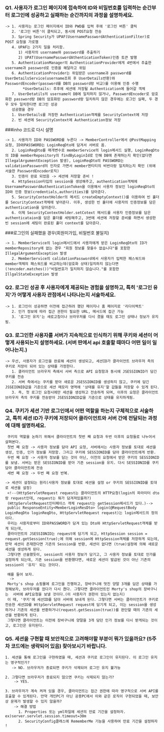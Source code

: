 ### Q1. 사용자가 로그인 페이지에 접속하여 ID와 비밀번호를 입력하는 순간부터 로그인에 성공하고 실패하는 순간까지의 과정을 설명하세요.

    -> 1. 사용자는 로그인 페이지에서 ID와 PWD를 입력 후에 '로그인 버튼' 클릭
       2. '로그인 버튼'이 클릭되고, 동시에 POST요청 전송
       3. Spring Security가 UPAF(UsernamePasswordAthenticationFilter)로 POST 요청을 가로챔
       4. UPAF는 2가지 일을 처리함.
          1) 사용자의 username와 password를 추출하기
          2) UPAT(UsernamePasswordAthenticationToken)인증 토큰 발행
       5. AuthenticationManager의 AuthenticationProvider에게 4번에서 추출한 username과 password로 인증을 해달라고 위임
       6. AuthenticationProvider는 위임받은 username과 password를 UserDetailsService(username조회 후 UserDetails반환)와 PasswordEncoder(password를 DB의 password랑 비교)를 이용해 인증 수행
            *UserDetails: 추후에 세션에 저장될 Authentication에 들어갈 객체
       7. UserDetatils의 username이 DB에 일치하지 않거나, PasswordEncoder로 암호화한 password랑 DB의 암호화된 password랑 일치하지 않은 경우에는 로그인 실패, 두 경우 모두 일치한다면 로그인 성공
       성공했을 경우
       1. UserDetails를 저장한 Authentication객체를 SecurityContext에 저장
       2. 빈 세션에 SecurityContext에 Authentication정보 저장
       
###inho 코드로 다시 설명

    -> 1. 사용자가 ID와 PASSWORD를 누른다 -> MemberController에서 @PostMapping 요청, ID와PASSWORD는 LoginReqDto에 담겨서 서버로 옴.
       2. LoginReqDto를 매개변수로 memberService의 login메서드 실행, LoginReqDto의 ID를 memberRepository의 findByLoginId로 인해 DB에 존재하는지 확인(없다면 IllegalArgumentException 발생), LoginReqDto의 PASSWORD는 validationPassword의 인자로 가면서 member엔티티의 비번이랑 일치하는지 확인 (위에 서술한 PasswordEncoder로직)
       3. 인증이 완료 되었음 -> 세션에 저장할 준비 !
       4. HttpSession타입의 session을 생성해주고, authentication객체에 UsernamePasswordAuthenticationToken을 이용해서 사용자 정보인 loginReqDto의 ID와 인증 정보(credentials,authorities)를 담아준다.
       5. SecurityContextHolder의 메서드 createEmptyContext()를 이용하여 빈 홀더를 SecurityContext객체에 넣어준다. 이후, 생성한 빈 홀더에 사용자의 인증정보를 담은 authentication을 담아준다.
       6. 이제 SecurityContextHolder.setCotext 메서드를 사용자 인증정보를 담은 authenticataion을 담은 홀더를 세팅해주고, 3번에 세션에 저장할 준비를 하면서 생성한 빈 session에 세팅이 완료된 홀더 context를 담아준다.

###로그인의 실패했을 경우(회원미가입, 비밀번호 불일치)

    -> 1. MemberService의 login메서드에서 사용자에게 받은 LoginReqDto의 ID가 memberRepository에 없는 경우 "회원 정보를 찾을수 없습니다"를 포함한 IllegalArgumentException 발생
       2. MemberService의 calidationPassword에서 사용자가 입력한 패스워드와 member객체의 패스워드를 비교하는데(암호화 상태)일치하지 않는다면(!encoder.matches())"비밀번호가 일치하지 않습니다."를 포함한 IllgalStateException 발생
       
### Q2. 로그인 성공 후 사용자에게 제공되는 경험을 설명하고, 특히 '로그인 유지'가 어떻게 사용자 관점에서 나타나는지 서술하세요.
    
    -> 1. 로그인이 성공하면 이전에 접근하려 했던 페이지나 홈 페이지로 '리다이렉트'
       2. 인가 정보에 따라 접근 권한이 필요한 URL, 메서드에 접근 가능
       3. '로그인 유지'는 새로고침이나 브라우저를 다시 켰을 때도 로그인 상태나 정보가 유지됨. 

### Q3. 로그인한 사용자를 서버가 지속적으로 인식하기 위해 쿠키와 세션이 어떻게 사용되는지 설명하세요. (서버 딴에서 api 호출할 때마다 어떤 일이 일어나는지.)

    -> 우선, 사용자가 로그인을 완료해 세션이 생성되고, 세션ID가 클라이언트 브라우저 측의 쿠키로 저장이 되어 있는 상태를 가정한다.
       1. 클라이언트 브라우저 측에서 서버 측으로 API 요청함과 동시에 JSESSIONID가 담긴 쿠키를 전송
       2. 서버 측에서는 쿠키를 받아 새로운 JSESSIONID를 생성하지 않고, 쿠키에 담긴 JSSEIONID값을 기준으로 세션 메모리 영역에 '상태를 유지'할 값들을 저장할 수 있게 된다.
       3. 즉, 첫 로그인 요청시에만 세션을 생성하고 전송하게 되며, 이후의 요청은 클라이언트 브라우저 측의 쿠키를 전송받아 JSESSIONID값을 기준으로 상태를 유지하게됨.

### Q4. 쿠키가 세션 기반 로그인에서 어떤 역할을 하는지 구체적으로 서술하고, 특히 세션 ID가 쿠키에 저장되어 클라이언트와 서버 간에 전달되는 과정에 대해 설명하세요.

     쿠키의 역할을 논하기 위해서 클라이언트의 첫번 째 요청과 두번 이후의 요청들로 나누어서 살펴본다.    
     첫번 째 요청 -> 사용자 정보를 담아 API 요청, 서버에서는 사용자 정보를 토대로 세션을 생성, 인증, 인가 정보를 저장함. 그리고 쿠키에 SESSIONID를 담아 클라이언트에게 반환.
     두번 째 요청 -> 사용자 정보를 담는 것이 아닌, 이전의 요청에서 받은 쿠키의 SESSIONID를 보냄. 서버는 받은 SESSIONID를 받아 기존 session을 유지. 다시 SESSIONID를 쿠키담아 클라이언트에 전송
     세번 째 요청 -> 두번 째 요청 반복.
    
    -> 세션이 설정되는 원리(사용자 정보를 토대로 세션을 설정 or 쿠키의 SESSIONID를 토대로 세션을 설정)
     <!--(HttpServletRequest request는 클라이언트의 HTTP요청(login의 파라미터 dto랑 request인데, request는 뭐가 담겨져있을까?) 
     (HttpServletRequest인터페이스 객체 request는 getSession메서드가 있다.)-->
     public ResponseEntity<MemberLoginResDto> login(@RequestBody LoginReqDto loginReqDto, HttpServletRequest request)는 login메서드의 정의이다.
     우리는 사용자로부터 ID와PASSWORD가 담겨 있는 Dto와 HttpServletRequest객체를 받게 되는데, 
     클라이언트의 JSESSIONID는 request에 담기게 되고, HttpSession session = request.getSession(true);에 의해 session에 HttpSession객체를 저장하게 되는데, 만약 세션이 존재한다면 기존의 Session을 반환, 세션이 없다면 (true)설정에 의해 새로운 세션을 생성하게 된다.
     그렇다면 선술했듯이, session의 사용자 정보가 담기고, 그 사용자 정보를 토대로 인가를 설정하게 되는데, 기존 session을 반환했다면, 새로운 세션이 발급된 것이 아닌 기존의 session이 '유지' 되는 것이다.
  
     예를 들어 보자.
      ->
     Morty's shop 쇼핑몰에 로그인을 진행하고, 장바구니에 멋진 양말 3개를 담은 상태를 가정해보자, 브라우저를 껐다가 다시 켰다. 그렇다면 클라이언트인 Morty's shop의 장바구니는  서버에 API요청을 보낼 것이다.(이 사용자가 권한이 있는지 없는지) 
     이 때, '쿠키'에 세션ID를 담아 서버에 보내게 된다. 그렇다면 서버는 클라이언트가 쿠키로 전송한 세션ID를 HttpServletRequest request에 담기게 되고, 이는 session을 생성하거나 기존의 세션을 반환하거나(request.getSession(true))를 판단할 때의 기존의 세션을 반환하게 된다.
     그렇다면 클라이언트는 이전에 장바구니에 양말을 3개 담던 인가 정보를 다시 받게되는 것이고, 로그인은 유지된다. 
   
### Q5. 세션을 구현할 때 보안적으로 고려해야할 부분이 뭐가 있을까요? (5주차 코드에는 생략되어 있음) 찾아보시기 바랍니다.

    1. 세션을 통해 로그인을 구현하였을 때, 세션과 쿠키로 로그인이 유지된다. 이 로그인 유지는 영구적인가? 
       -> NO. 브라우저가 종료되면 쿠키가 삭제되어 로그인 유지 불가능
      
    2. 그렇다면 브라우저가 종료되지 않으면 쿠키는 삭제되지 않는가?
        -> YES. 
       
    3. 브라우저가 계속 켜져 있을 경우, 클라이언트는 접근 권한에 따라 영구적으로 서버 API를 호출할 수 있게된다. 만약 개인PC가 아닌 공용PC에서 이와 같은 로직이 구현되었을 때, 보안상 문제가 발생할 수 있지 않을까?
        -> 해결 방법
          1. Properties 또는 yml파일에 세션의 만료 기간을 설정하자. ex)server.servlet.session.timeout=30m
          2. SecurityConfig클래스에 RememberMe 기능을 사용하여 만료 기간을 설정하자 !
